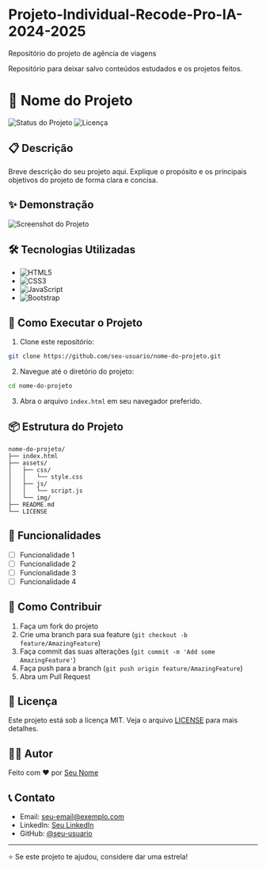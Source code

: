 # Projeto-Individual-Recode-Pro-IA-2024-2025

Repositório do projeto de agência de viagens

Repositório para deixar salvo conteúdos estudados e os projetos feitos.

# 🚀 Nome do Projeto

![Status do Projeto](https://img.shields.io/badge/Status-Em%20Desenvolvimento-brightgreen)
![Licença](https://img.shields.io/badge/License-MIT-blue)

## 📋 Descrição

Breve descrição do seu projeto aqui. Explique o propósito e os principais objetivos do projeto de forma clara e concisa.

## ✨ Demonstração

![Screenshot do Projeto](https://images.unsplash.com/photo-1517694712202-14dd9538aa97?q=80&w=1200&auto=format&fit=crop)

## 🛠️ Tecnologias Utilizadas

- ![HTML5](https://img.shields.io/badge/HTML5-E34F26?style=for-the-badge&logo=html5&logoColor=white)
- ![CSS3](https://img.shields.io/badge/CSS3-1572B6?style=for-the-badge&logo=css3&logoColor=white)
- ![JavaScript](https://img.shields.io/badge/JavaScript-F7DF1E?style=for-the-badge&logo=javascript&logoColor=black)
- ![Bootstrap](https://img.shields.io/badge/Bootstrap-563D7C?style=for-the-badge&logo=bootstrap&logoColor=white)

## 🚀 Como Executar o Projeto

1. Clone este repositório:
```bash
git clone https://github.com/seu-usuario/nome-do-projeto.git
```

2. Navegue até o diretório do projeto:
```bash
cd nome-do-projeto
```

3. Abra o arquivo `index.html` em seu navegador preferido.

## 📦 Estrutura do Projeto

```
nome-do-projeto/
├── index.html
├── assets/
│   ├── css/
│   │   └── style.css
│   ├── js/
│   │   └── script.js
│   └── img/
├── README.md
└── LICENSE
```

## 🎯 Funcionalidades

- [ ] Funcionalidade 1
- [ ] Funcionalidade 2
- [ ] Funcionalidade 3
- [ ] Funcionalidade 4

## 🤝 Como Contribuir

1. Faça um fork do projeto
2. Crie uma branch para sua feature (`git checkout -b feature/AmazingFeature`)
3. Faça commit das suas alterações (`git commit -m 'Add some AmazingFeature'`)
4. Faça push para a branch (`git push origin feature/AmazingFeature`)
5. Abra um Pull Request

## 📝 Licença

Este projeto está sob a licença MIT. Veja o arquivo [LICENSE](LICENSE) para mais detalhes.

## 👨‍💻 Autor

Feito com ❤️ por [Seu Nome](https://github.com/seu-usuario)

## 📞 Contato

- Email: seu-email@exemplo.com
- LinkedIn: [Seu LinkedIn](https://www.linkedin.com/in/seu-perfil/)
- GitHub: [@seu-usuario](https://github.com/seu-usuario)

---

⭐️ Se este projeto te ajudou, considere dar uma estrela!
